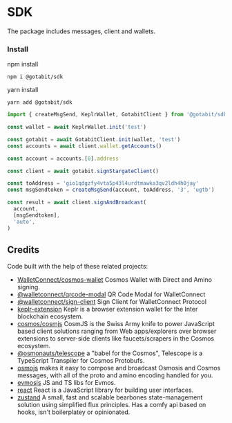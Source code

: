 # SDK

The package includes messages, client and wallets.

### Install

npm install

```
npm i @gotabit/sdk
```

yarn install

```
yarn add @gotabit/sdk
```

```ts
import { createMsgSend, KeplrWallet, GotabitClient } from '@gotabit/sdk'

const wallet = await KeplrWallet.init('test')

const gotabit = await GotabitClient.init(wallet, 'test')
const accounts = await client.wallet.getAccounts()

const account = accounts.[0].address

const client = await gotabit.signStargateClient()

const toAddress = 'gio1qdgzfy4vta5p43l4urdtmawka3qv2ldh4h0jay'
const msgSendtoken = createMsgSend(account, toAddress, '3', 'ugtb')

const result = await client.signAndBroadcast(
  account,
  [msgSendtoken],
  'auto',
)
```

## Credits

Code built with the help of these related projects:

- [WalletConnect/cosmos-wallet](https://github.com/WalletConnect/cosmos-wallet) Cosmos Wallet with Direct and Amino signing.
- [@walletconnect/qrcode-modal](https://github.com/WalletConnect/walletconnect-monorepo/) QR Code Modal for WalletConnect
- [@walletconnect/sign-client](https://github.com/WalletConnect/walletconnect-monorepo/) Sign Client for WalletConnect Protocol
- [keplr-extension](https://github.com/chainapsis/kepler-extension) Keplr is a browser extension wallet for the Inter blockchain ecosystem.
- [cosmos/cosmjs](https://github.com/cosmos/cosmjs) CosmJS is the Swiss Army knife to power JavaScript based client solutions ranging from Web apps/explorers over browser extensions to server-side clients like faucets/scrapers in the Cosmos ecosystem.
- [@osmonauts/telescope](https://github.com/osmosis-labs/telescope) a "babel for the Cosmos", Telescope is a TypeScript Transpiler for Cosmos Protobufs.
- [osmojs](https://github.com/osmosis-labs/osmojs) makes it easy to compose and broadcast Osmosis and Cosmos messages, with all of the proto and amino encoding handled for you.
- [evmosjs](https://github.com/evmos/evmosjs) JS and TS libs for Evmos.
- [react](https://github.com/facebook/react) React is a JavaScript library for building user interfaces.
- [zustand](https://github.com/pmndrs/zustand) A small, fast and scalable bearbones state-management solution using simplified flux principles. Has a comfy api based on hooks, isn't boilerplatey or opinionated.
